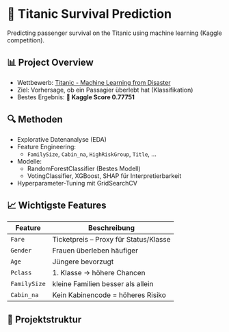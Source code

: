 # 🎯 Titanic Survival Prediction

Predicting passenger survival on the Titanic using machine learning (Kaggle competition).

## 📊 Project Overview

- Wettbewerb: [Titanic - Machine Learning from Disaster](https://www.kaggle.com/competitions/titanic)
- Ziel: Vorhersage, ob ein Passagier überlebt hat (Klassifikation)
- Bestes Ergebnis: **🏅 Kaggle Score 0.77751**

## 🔍 Methoden

- Explorative Datenanalyse (EDA)
- Feature Engineering:
  - `FamilySize`, `Cabin_na`, `HighRiskGroup`, `Title`, ...
- Modelle:
  - RandomForestClassifier (Bestes Modell)
  - VotingClassifier, XGBoost, SHAP für Interpretierbarkeit
- Hyperparameter-Tuning mit GridSearchCV

## 📈 Wichtigste Features

| Feature     | Beschreibung                            |
|-------------|------------------------------------------|
| `Fare`      | Ticketpreis – Proxy für Status/Klasse  
| `Gender`    | Frauen überleben häufiger  
| `Age`       | Jüngere bevorzugt  
| `Pclass`    | 1. Klasse → höhere Chancen  
| `FamilySize`| kleine Familien besser als allein  
| `Cabin_na`  | Kein Kabinencode = höheres Risiko  

## 📂 Projektstruktur

